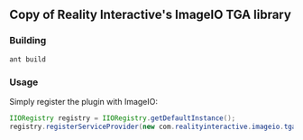 ## Copy of Reality Interactive's ImageIO TGA library

### Building

`ant build`

### Usage
Simply register the plugin with ImageIO:

``` java
IIORegistry registry = IIORegistry.getDefaultInstance();
registry.registerServiceProvider(new com.realityinteractive.imageio.tga.TGAImageReaderSpi());
```